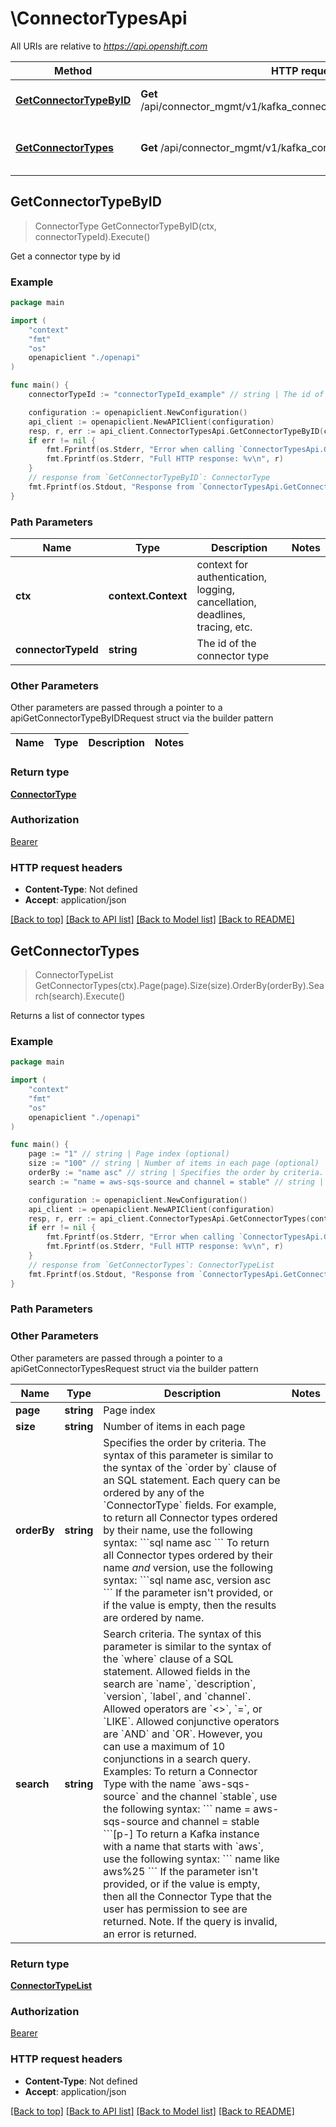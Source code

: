 # \ConnectorTypesApi

All URIs are relative to *https://api.openshift.com*

Method | HTTP request | Description
------------- | ------------- | -------------
[**GetConnectorTypeByID**](ConnectorTypesApi.md#GetConnectorTypeByID) | **Get** /api/connector_mgmt/v1/kafka_connector_types/{connector_type_id} | Get a connector type by id
[**GetConnectorTypes**](ConnectorTypesApi.md#GetConnectorTypes) | **Get** /api/connector_mgmt/v1/kafka_connector_types | Returns a list of connector types



## GetConnectorTypeByID

> ConnectorType GetConnectorTypeByID(ctx, connectorTypeId).Execute()

Get a connector type by id



### Example

```go
package main

import (
    "context"
    "fmt"
    "os"
    openapiclient "./openapi"
)

func main() {
    connectorTypeId := "connectorTypeId_example" // string | The id of the connector type

    configuration := openapiclient.NewConfiguration()
    api_client := openapiclient.NewAPIClient(configuration)
    resp, r, err := api_client.ConnectorTypesApi.GetConnectorTypeByID(context.Background(), connectorTypeId).Execute()
    if err != nil {
        fmt.Fprintf(os.Stderr, "Error when calling `ConnectorTypesApi.GetConnectorTypeByID``: %v\n", err)
        fmt.Fprintf(os.Stderr, "Full HTTP response: %v\n", r)
    }
    // response from `GetConnectorTypeByID`: ConnectorType
    fmt.Fprintf(os.Stdout, "Response from `ConnectorTypesApi.GetConnectorTypeByID`: %v\n", resp)
}
```

### Path Parameters


Name | Type | Description  | Notes
------------- | ------------- | ------------- | -------------
**ctx** | **context.Context** | context for authentication, logging, cancellation, deadlines, tracing, etc.
**connectorTypeId** | **string** | The id of the connector type | 

### Other Parameters

Other parameters are passed through a pointer to a apiGetConnectorTypeByIDRequest struct via the builder pattern


Name | Type | Description  | Notes
------------- | ------------- | ------------- | -------------


### Return type

[**ConnectorType**](ConnectorType.md)

### Authorization

[Bearer](../README.md#Bearer)

### HTTP request headers

- **Content-Type**: Not defined
- **Accept**: application/json

[[Back to top]](#) [[Back to API list]](../README.md#documentation-for-api-endpoints)
[[Back to Model list]](../README.md#documentation-for-models)
[[Back to README]](../README.md)


## GetConnectorTypes

> ConnectorTypeList GetConnectorTypes(ctx).Page(page).Size(size).OrderBy(orderBy).Search(search).Execute()

Returns a list of connector types



### Example

```go
package main

import (
    "context"
    "fmt"
    "os"
    openapiclient "./openapi"
)

func main() {
    page := "1" // string | Page index (optional)
    size := "100" // string | Number of items in each page (optional)
    orderBy := "name asc" // string | Specifies the order by criteria. The syntax of this parameter is similar to the syntax of the `order by` clause of an SQL statement. Each query can be ordered by any of the `ConnectorType` fields. For example, to return all Connector types ordered by their name, use the following syntax:  ```sql name asc ```  To return all Connector types ordered by their name _and_ version, use the following syntax:  ```sql name asc, version asc ```  If the parameter isn't provided, or if the value is empty, then the results are ordered by name. (optional)
    search := "name = aws-sqs-source and channel = stable" // string | Search criteria.  The syntax of this parameter is similar to the syntax of the `where` clause of a SQL statement. Allowed fields in the search are `name`, `description`, `version`, `label`, and `channel`. Allowed operators are `<>`, `=`, or `LIKE`. Allowed conjunctive operators are `AND` and `OR`. However, you can use a maximum of 10 conjunctions in a search query.  Examples:  To return a Connector Type with the name `aws-sqs-source` and the channel `stable`, use the following syntax:  ``` name = aws-sqs-source and channel = stable ```[p-]  To return a Kafka instance with a name that starts with `aws`, use the following syntax:  ``` name like aws%25 ```  If the parameter isn't provided, or if the value is empty, then all the Connector Type that the user has permission to see are returned.  Note. If the query is invalid, an error is returned.  (optional)

    configuration := openapiclient.NewConfiguration()
    api_client := openapiclient.NewAPIClient(configuration)
    resp, r, err := api_client.ConnectorTypesApi.GetConnectorTypes(context.Background()).Page(page).Size(size).OrderBy(orderBy).Search(search).Execute()
    if err != nil {
        fmt.Fprintf(os.Stderr, "Error when calling `ConnectorTypesApi.GetConnectorTypes``: %v\n", err)
        fmt.Fprintf(os.Stderr, "Full HTTP response: %v\n", r)
    }
    // response from `GetConnectorTypes`: ConnectorTypeList
    fmt.Fprintf(os.Stdout, "Response from `ConnectorTypesApi.GetConnectorTypes`: %v\n", resp)
}
```

### Path Parameters



### Other Parameters

Other parameters are passed through a pointer to a apiGetConnectorTypesRequest struct via the builder pattern


Name | Type | Description  | Notes
------------- | ------------- | ------------- | -------------
 **page** | **string** | Page index | 
 **size** | **string** | Number of items in each page | 
 **orderBy** | **string** | Specifies the order by criteria. The syntax of this parameter is similar to the syntax of the &#x60;order by&#x60; clause of an SQL statement. Each query can be ordered by any of the &#x60;ConnectorType&#x60; fields. For example, to return all Connector types ordered by their name, use the following syntax:  &#x60;&#x60;&#x60;sql name asc &#x60;&#x60;&#x60;  To return all Connector types ordered by their name _and_ version, use the following syntax:  &#x60;&#x60;&#x60;sql name asc, version asc &#x60;&#x60;&#x60;  If the parameter isn&#39;t provided, or if the value is empty, then the results are ordered by name. | 
 **search** | **string** | Search criteria.  The syntax of this parameter is similar to the syntax of the &#x60;where&#x60; clause of a SQL statement. Allowed fields in the search are &#x60;name&#x60;, &#x60;description&#x60;, &#x60;version&#x60;, &#x60;label&#x60;, and &#x60;channel&#x60;. Allowed operators are &#x60;&lt;&gt;&#x60;, &#x60;&#x3D;&#x60;, or &#x60;LIKE&#x60;. Allowed conjunctive operators are &#x60;AND&#x60; and &#x60;OR&#x60;. However, you can use a maximum of 10 conjunctions in a search query.  Examples:  To return a Connector Type with the name &#x60;aws-sqs-source&#x60; and the channel &#x60;stable&#x60;, use the following syntax:  &#x60;&#x60;&#x60; name &#x3D; aws-sqs-source and channel &#x3D; stable &#x60;&#x60;&#x60;[p-]  To return a Kafka instance with a name that starts with &#x60;aws&#x60;, use the following syntax:  &#x60;&#x60;&#x60; name like aws%25 &#x60;&#x60;&#x60;  If the parameter isn&#39;t provided, or if the value is empty, then all the Connector Type that the user has permission to see are returned.  Note. If the query is invalid, an error is returned.  | 

### Return type

[**ConnectorTypeList**](ConnectorTypeList.md)

### Authorization

[Bearer](../README.md#Bearer)

### HTTP request headers

- **Content-Type**: Not defined
- **Accept**: application/json

[[Back to top]](#) [[Back to API list]](../README.md#documentation-for-api-endpoints)
[[Back to Model list]](../README.md#documentation-for-models)
[[Back to README]](../README.md)

